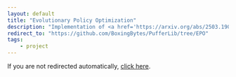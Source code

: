 ```yaml
---
layout: default
title: "Evolutionary Policy Optimization"
description: "Implementation of <a href='https://arxiv.org/abs/2503.19037' target='_blank'><em>Evolutionary Policy Optimization</em></a>"
redirect_to: "https://github.com/BoxingBytes/PufferLib/tree/EPO"
tags: 
    - project
---
```


<script>
window.location.href = "{{ page.redirect_to }}";
</script>

<p>If you are not redirected automatically, <a href="{{ page.redirect_to }}">click here</a>.</p>